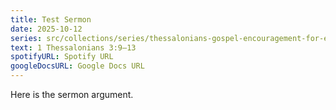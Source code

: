 ```yaml
---
title: Test Sermon
date: 2025-10-12
series: src/collections/series/thessalonians-gospel-encouragement-for-everyday-life.md
text: 1 Thessalonians 3:9–13
spotifyURL: Spotify URL
googleDocsURL: Google Docs URL
---
```

Here is the sermon argument.
